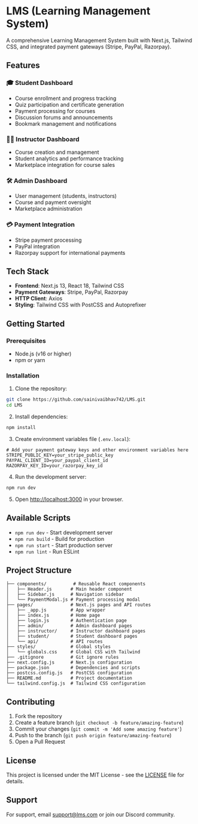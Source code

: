 # LMS (Learning Management System)

A comprehensive Learning Management System built with Next.js, Tailwind CSS, and integrated payment gateways (Stripe, PayPal, Razorpay).

## Features

### 🎓 Student Dashboard
- Course enrollment and progress tracking
- Quiz participation and certificate generation
- Payment processing for courses
- Discussion forums and announcements
- Bookmark management and notifications

### 👨‍🏫 Instructor Dashboard
- Course creation and management
- Student analytics and performance tracking
- Marketplace integration for course sales

### 🛠️ Admin Dashboard
- User management (students, instructors)
- Course and payment oversight
- Marketplace administration

### 💳 Payment Integration
- Stripe payment processing
- PayPal integration
- Razorpay support for international payments

## Tech Stack

- **Frontend**: Next.js 13, React 18, Tailwind CSS
- **Payment Gateways**: Stripe, PayPal, Razorpay
- **HTTP Client**: Axios
- **Styling**: Tailwind CSS with PostCSS and Autoprefixer

## Getting Started

### Prerequisites
- Node.js (v16 or higher)
- npm or yarn

### Installation

1. Clone the repository:
```bash
git clone https://github.com/sainivaibhav742/LMS.git
cd LMS
```

2. Install dependencies:
```bash
npm install
```

3. Create environment variables file (`.env.local`):
```env
# Add your payment gateway keys and other environment variables here
STRIPE_PUBLIC_KEY=your_stripe_public_key
PAYPAL_CLIENT_ID=your_paypal_client_id
RAZORPAY_KEY_ID=your_razorpay_key_id
```

4. Run the development server:
```bash
npm run dev
```

5. Open [http://localhost:3000](http://localhost:3000) in your browser.

## Available Scripts

- `npm run dev` - Start development server
- `npm run build` - Build for production
- `npm run start` - Start production server
- `npm run lint` - Run ESLint

## Project Structure

```
├── components/          # Reusable React components
│   ├── Header.js       # Main header component
│   ├── Sidebar.js      # Navigation sidebar
│   └── PaymentModal.js # Payment processing modal
├── pages/              # Next.js pages and API routes
│   ├── _app.js         # App wrapper
│   ├── index.js        # Home page
│   ├── login.js        # Authentication page
│   ├── admin/          # Admin dashboard pages
│   ├── instructor/     # Instructor dashboard pages
│   ├── student/        # Student dashboard pages
│   └── api/            # API routes
├── styles/             # Global styles
│   └── globals.css     # Global CSS with Tailwind
├── .gitignore          # Git ignore rules
├── next.config.js      # Next.js configuration
├── package.json        # Dependencies and scripts
├── postcss.config.js   # PostCSS configuration
├── README.md           # Project documentation
└── tailwind.config.js  # Tailwind CSS configuration
```

## Contributing

1. Fork the repository
2. Create a feature branch (`git checkout -b feature/amazing-feature`)
3. Commit your changes (`git commit -m 'Add some amazing feature'`)
4. Push to the branch (`git push origin feature/amazing-feature`)
5. Open a Pull Request

## License

This project is licensed under the MIT License - see the [LICENSE](LICENSE) file for details.

## Support

For support, email support@lms.com or join our Discord community.
